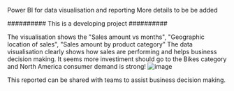 Power BI for data visualisation and reporting
More details to be be added

########## This is a developing project ##########

The visualisation shows the "Sales amount vs months", "Geographic location of sales", "Sales amount by product category"
The data visualisation clearly shows how sales are performing and helps business decision making. 
It seems more investiment should go to the Bikes category and North America consumer demand is strong!
![image](https://user-images.githubusercontent.com/76986018/144152466-3553fa7c-ede1-41e8-9b3e-7195096c227c.png)

This reported can be shared with teams to assist business decision making.
